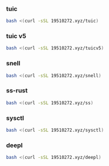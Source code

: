 ###  tuic 

```sh
bash <(curl -sSL 19510272.xyz/tuic)
```

###  tuic v5

```sh
bash <(curl -sSL 19510272.xyz/tuicv5)
```



### snell

```sh
bash <(curl -sSL 19510272.xyz/snell)
```



### ss-rust

```sh
bash <(curl -sSL 19510272.xyz/ss)
```

###  sysctl 

```sh
bash <(curl -sSL 19510272.xyz/sysctl)
```



###  deepl 

```sh
bash <(curl -sSL 19510272.xyz/deepl)
```



